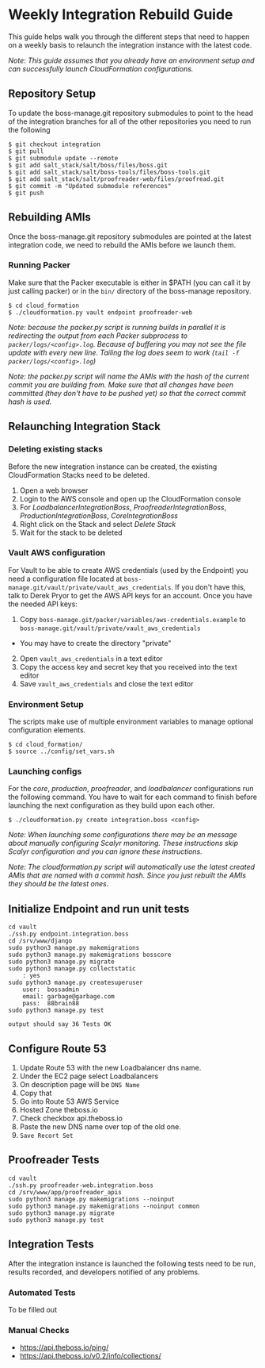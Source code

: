 # Weekly Integration Rebuild Guide

This guide helps walk you through the different steps that need to happen on a
weekly basis to relaunch the integration instance with the latest code.

*Note: This guide assumes that you already have an environment setup and can
successfully launch CloudFormation configurations.*

## Repository Setup

To update the boss-manage.git repository submodules to point to the head of the
integration branches for all of the other repositories you need to run the
following
```shell
$ git checkout integration
$ git pull
$ git submodule update --remote
$ git add salt_stack/salt/boss/files/boss.git
$ git add salt_stack/salt/boss-tools/files/boss-tools.git
$ git add salt_stack/salt/proofreader-web/files/proofread.git
$ git commit -m "Updated submodule references"
$ git push
```

## Rebuilding AMIs

Once the boss-manage.git repository submodules are pointed at the latest
integration code, we need to rebuild the AMIs before we launch them.

### Running Packer
Make sure that the Packer executable is either in $PATH (you can call it by just
calling packer) or in the `bin/` directory of the boss-manage repository.

```shell
$ cd cloud_formation
$ ./cloudformation.py vault endpoint proofreader-web
```

*Note: because the packer.py script is running builds in parallel it is redirecting
the output from each Packer subprocess to `packer/logs/<config>.log`. Because of
buffering you may not see the file update with every new line. Tailing the log
does seem to work (`tail -f packer/logs/<config>.log`)*

*Note: the packer.py script will name the AMIs with the hash of the current commit
you are building from. Make sure that all changes have been committed (they don't
have to be pushed yet) so that the correct commit hash is used.*

## Relaunching Integration Stack

### Deleting existing stacks
Before the new integration instance can be created, the existing CloudFormation
Stacks need to be deleted.

1. Open a web browser
2. Login to the AWS console and open up the CloudFormation console
3. For *LoadbalancerIntegrationBoss*, *ProofreaderIntegrationBoss*,
   *ProductionIntegrationBoss*, *CoreIntegrationBoss*
  1. Right click on the Stack and select *Delete Stack*
  2. Wait for the stack to be deleted

### Vault AWS configuration
For Vault to be able to create AWS credentials (used by the Endpoint) you need a
configuration file located at `boss-manage.git/vault/private/vault_aws_credentials`.
If you don't have this, talk to Derek Pryor to get the AWS API keys for an account.
Once you have the needed API keys:

1. Copy `boss-manage.git/packer/variables/aws-credentials.example` to
`boss-manage.git/vault/private/vault_aws_credentials`
  * You may have to create the directory "private"
2. Open `vault_aws_credentials` in a text editor
3. Copy the access key and secret key that you received into the text editor
4. Save `vault_aws_credentials` and close the text editor

### Environment Setup
The scripts make use of multiple environment variables to manage optional
configuration elements.

```shell
$ cd cloud_formation/
$ source ../config/set_vars.sh
```

### Launching configs

For the *core*, *production*, *proofreader*, and *loadbalancer* configurations
run the following command. You have to wait for each command to finish before
launching the next configuration as they build upon each other.
```shell
$ ./cloudformation.py create integration.boss <config>
```

*Note: When launching some configurations there may be an message about manually
configuring Scalyr monitoring. These instructions skip Scalyr configuration and
you can ignore these instructions.*

*Note: The cloudformation.py script will automatically use the latest created AMIs
that are named with a commit hash. Since you just rebuilt the AMIs they should be
the latest ones.*

## Initialize Endpoint and run unit tests
```shell
cd vault
./ssh.py endpoint.integration.boss
cd /srv/www/django
sudo python3 manage.py makemigrations
sudo python3 manage.py makemigrations bosscore
sudo python3 manage.py migrate
sudo python3 manage.py collectstatic
	: yes
sudo python3 manage.py createsuperuser
	user:  bossadmin
	email: garbage@garbage.com
	pass:  88brain88
sudo python3 manage.py test
```
	output should say 36 Tests OK

## Configure Route 53
1. Update Route 53 with the new Loadbalancer dns name.
2. Under the EC2 page select Loadbalancers
3. On description page will be `DNS Name`
3. Copy that
4. Go into Route 53 AWS Service
5. Hosted Zone theboss.io
6. Check checkbox api.theboss.io
7. Paste the new DNS name over top of the old one.
8. `Save Recort Set`


## Proofreader Tests
````shell
cd vault
./ssh.py proofreader-web.integration.boss
cd /srv/www/app/proofreader_apis
sudo python3 manage.py makemigrations --noinput
sudo python3 manage.py makemigrations --noinput common
sudo python3 manage.py migrate
sudo python3 manage.py test
````

## Integration Tests
After the integration instance is launched the following tests need to be run,
results recorded, and developers notified of any problems.


### Automated Tests
To be filled out

### Manual Checks
* https://api.theboss.io/ping/
* https://api.theboss.io/v0.2/info/collections/
